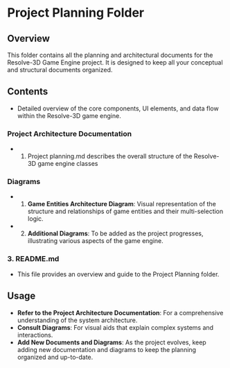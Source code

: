 # Project Planning Folder

## Overview
This folder contains all the planning and architectural documents for the Resolve-3D Game Engine project. It is designed to keep all your conceptual and structural documents organized.

## Contents
   - Detailed overview of the core components, UI elements, and data flow within the Resolve-3D game engine.
### **Project Architecture Documentation**
   - 1. Project planning.md describes the overall structure of the Resolve-3D game engine classes

### **Diagrams**
   - 1. **Game Entities Architecture Diagram**: Visual representation of the structure and relationships of game entities and their multi-selection logic.
   - 2. **Additional Diagrams**: To be added as the project progresses, illustrating various aspects of the game engine.

### 3. **README.md**
   - This file provides an overview and guide to the Project Planning folder.

## Usage
- **Refer to the Project Architecture Documentation**: For a comprehensive understanding of the system architecture.
- **Consult Diagrams**: For visual aids that explain complex systems and interactions.
- **Add New Documents and Diagrams**: As the project evolves, keep adding new documentation and diagrams to keep the planning organized and up-to-date.